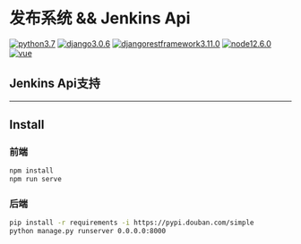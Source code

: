 # 发布系统 && Jenkins Api

[![python3.7](https://img.shields.io/badge/python-3.7-blue])](https://www.python.org/)
[![django3.0.6](https://img.shields.io/badge/django-3.0.6-yellow)](https://www.djangoproject.com/)
[![djangorestframework3.11.0](https://img.shields.io/badge/djangorestframework-3.11.0-yellowgreen)](https://www.django-rest-framework.org/)
[![node12.6.0](https://img.shields.io/badge/node-v12.6.0-lightgrey)](https://nodejs.org/en/)
[![vue](https://img.shields.io/badge/vue-2.x-red)](https://vuejs.org/)

## Jenkins Api支持

--------------------
## Install
### 前端
```bash
npm install
npm run serve
```

### 后端
```bash
pip install -r requirements -i https://pypi.douban.com/simple
python manage.py runserver 0.0.0.0:8000
```

